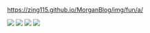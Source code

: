 
https://zing115.github.io/MorganBlog/img/fun/a/

![](https://zing115.github.io/MorganBlog/img/fun/a/number-18-1.jpg)
![](https://zing115.github.io/MorganBlog/img/fun/a/number-18-2.jpg)
![](https://zing115.github.io/MorganBlog/img/fun/a/number-18-3.jpg)
![](https://zing115.github.io/MorganBlog/img/fun/a/number-18-4.jpg)

